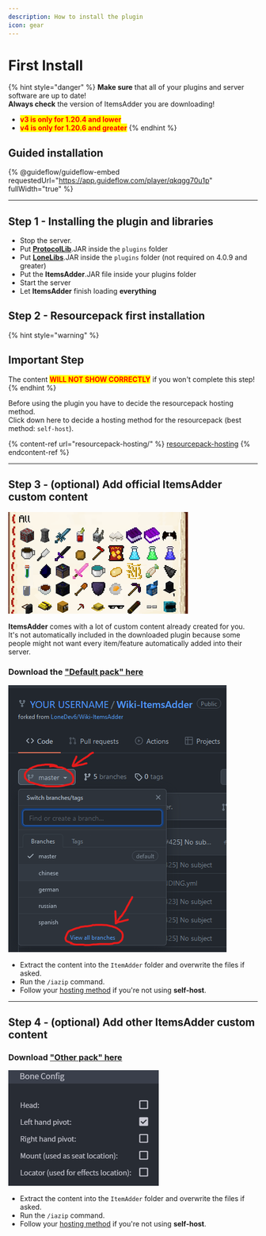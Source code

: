 ```yaml
---
description: How to install the plugin
icon: gear
---
```


# First Install

{% hint style="danger" %}
**Make sure** that all of your plugins and server software are up to date!\
**Always check** the version of ItemsAdder you are downloading!

* <mark style="color:red;">**v3 is only for 1.20.4 and lower**</mark>
* <mark style="color:red;">**v4 is only for 1.20.6 and greater**</mark>
{% endhint %}

## Guided installation

{% @guideflow/guideflow-embed requestedUrl="https://app.guideflow.com/player/qkqgg70u1p" fullWidth="true" %}

***

## Step 1 - Installing the plugin and libraries

* Stop the server.
* Put [**ProtocolLib**](https://ci.dmulloy2.net/job/ProtocolLib/lastSuccessfulBuild/).JAR inside the `plugins` folder
* Put [**LoneLibs**](https://www.spigotmc.org/resources/lonelibs.75974/).JAR inside the `plugins` folder (not required on 4.0.9 and greater)
* Put the **ItemsAdder**.JAR file inside your plugins folder
* Start the server
* Let **ItemsAdder** finish loading **everything**

## Step 2 - Resourcepack first installation

{% hint style="warning" %}
## Important Step

The content <mark style="color:red;">**WILL NOT SHOW CORRECTLY**</mark> if you won't complete this step!
{% endhint %}

Before using the plugin you have to decide the resourcepack hosting method.\
Click down here to decide a hosting method for the resourcepack (best method: `self-host`).

{% content-ref url="resourcepack-hosting/" %}
[resourcepack-hosting](resourcepack-hosting/)
{% endcontent-ref %}

***

## Step 3 - (optional) Add official ItemsAdder custom content

![](../.gitbook/assets/items_showcase_gif.apng)

**ItemsAdder** comes with a lot of custom content already created for you.\
It's not automatically included in the downloaded plugin because some people might not want every item/feature automatically added into their server.

### Download the ["Default pack" here](https://github.com/ItemsAdder/DefaultPack/releases/latest)

<div align="left"><img src="../.gitbook/assets/image (47).png" alt=""></div>

* Extract the content into the `ItemAdder` folder and overwrite the files if asked.
* Run the `/iazip` command.
* Follow your [hosting method](resourcepack-hosting/) if you're not using **self-host**.

***

## Step 4 - (optional) Add other ItemsAdder custom content

### Download ["Other pack" here](https://github.com/ItemsAdder/OtherPacks/releases/latest)

<div align="left"><img src="../.gitbook/assets/image (50).png" alt=""></div>

* Extract the content into the `ItemAdder` folder and overwrite the files if asked.
* Run the `/iazip` command.
* Follow your [hosting method](resourcepack-hosting/) if you're not using **self-host**.
